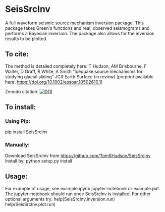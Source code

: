 # SeisSrcInv

A full waveform seismic source mechanism inversion package. This package takes Green's functions and real, observed seismograms and performs a Bayesian inversion. The package also allows for the inversion results to be plotted.

## To cite:

The method is detailed completely here:
T Hudson, AM Brisbourne, F Walter, D Graff, R White, A Smith “Icequake source mechanisms for studying glacial sliding” JGR Earth Surface (in review) (preprint available here: https://doi.org/10.1002/essoar.10502610.1)

Zenodo citation:
[![DOI](https://zenodo.org/badge/177765984.svg)](https://zenodo.org/badge/latestdoi/177765984)

## To install:
### Using Pip:
pip install SeisSrcInv

### Manually:
Download SeisSrcInv from https://github.com/TomSHudson/SeisSrcInv
Install by:
python setup.py install

## Usage:
For example of usage, see example.ipynb jupyter-notebook or example.pdf. The jupyter-notebook should run once SeisSrcInv is installed.
For other optional arguments try:
help(SeisSrcInv.inversion.run)
help(SeisSrcInv.plot.run)
